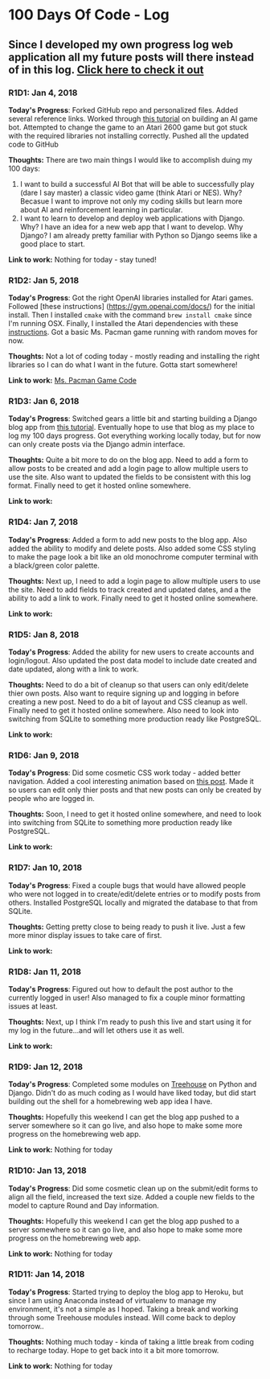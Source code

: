 # 100 Days Of Code - Log

## Since I developed my own progress log web application all my future posts will there instead of in this log. [Click here to check it out](https://code100blog.herokuapp.com)

### R1D1: Jan 4, 2018

**Today's Progress**: Forked GitHub repo and personalized files. Added several reference links. Worked through [this tutorial](https://medium.freecodecamp.org/how-to-build-an-ai-game-bot-using-openai-gym-and-universe-f2eb9bfbb40a) on building an AI game bot. Attempted to change the game to an Atari 2600 game but got stuck with the required libraries not installing correctly. Pushed all the updated code to GitHub

**Thoughts:** There are two main things I would like to accomplish duing my 100 days:
1. I want to build a successful AI Bot that will be able to successfully play (dare I say master) a classic video game (think Atari or NES). Why? Becasue I want to improve not only my coding skills but learn more about AI and reinforcement learning in particular.
2. I want to learn to develop and deploy web applications with Django. Why? I have an idea for a new web app that I want to develop. Why Django? I am already pretty familiar with Python so Django seems like a good place to start.

**Link to work:** Nothing for today - stay tuned!

### R1D2: Jan 5, 2018

**Today's Progress**: Got the right OpenAI libraries installed for Atari games. Followed [these instructions] (https://gym.openai.com/docs/) for the initial install. Then I installed `cmake` with the command `brew install cmake` since I'm running OSX. Finally, I installed the Atari dependencies with these [instructions](https://github.com/openai/gym#atari). Got a basic Ms. Pacman game running with random moves for now.

**Thoughts:** Not a lot of coding today - mostly reading and installing the right libraries so I can do what I want in the future. Gotta start somewhere!

**Link to work:** [Ms. Pacman Game Code](https://github.com/thehomebrewnerd/100daysofcode/blob/master/ai-game-bot/simple-ms-pacman.py)

### R1D3: Jan 6, 2018

**Today's Progress**: Switched gears a little bit and starting building a Django blog app from [this tutorial](https://djangoforbeginners.com/blog/). Eventually hope to use that blog as my place to log my 100 days progress. Got everything working locally today, but for now can only create posts via the Django admin interface.

**Thoughts:** Quite a bit more to do on the blog app. Need to add a form to allow posts to be created and add a login page to allow multiple users to use the site. Also want to updated the fields to be consistent with this log format. Finally need to get it hosted online somewhere.

**Link to work:** 

### R1D4: Jan 7, 2018

**Today's Progress**: Added a form to add new posts to the blog app. Also added the ability to modify and delete posts. Also added some CSS styling to make the page look a bit like an old monochrome computer terminal with a black/green color palette.

**Thoughts:** Next up, I need to add a login page to allow multiple users to use the site. Need to add fields to track created and updated dates, and a the ability to add a link to work. Finally need to get it hosted online somewhere.

**Link to work:** 

### R1D5: Jan 8, 2018

**Today's Progress**: Added the ability for new users to create accounts and login/logout. Also updated the post data model to include date created and date updated, along with a link to work.

**Thoughts:** Need to do a bit of cleanup so that users can only edit/delete thier own posts. Also want to require signing up and logging in before creating a new post. Need to do a bit of layout and CSS cleanup as well. Finally need to get it hosted online somewhere. Also need to look into switching from SQLite to something more production ready like PostgreSQL.

**Link to work:** 

### R1D6: Jan 9, 2018

**Today's Progress**: Did some cosmetic CSS work today - added better navigation. Added a cool interesting animation based on [this post](https://blog.carbonfive.com/2015/01/07/vintage-terminal-effect-in-css3/). Made it so users can edit only thier posts and that new posts can only be created by people who are logged in.

**Thoughts:** Soon, I need to get it hosted online somewhere, and need to look into switching from SQLite to something more production ready like PostgreSQL.

**Link to work:** 

### R1D7: Jan 10, 2018

**Today's Progress**: Fixed a couple bugs that would have allowed people who were not logged in to create/edit/delete entries or to modify posts from others. Installed PostgreSQL locally and migrated the database to that from SQLite.

**Thoughts:** Getting pretty close to being ready to push it live. Just a few more minor display issues to take care of first.

**Link to work:** 

### R1D8: Jan 11, 2018

**Today's Progress**:  Figured out how to default the post author to the currently logged in user! Also managed to fix a couple minor formatting issues at least.

**Thoughts:** Next, up I think I'm ready to push this live and start using it for my log in the future...and will let others use it as well.

**Link to work:** 

### R1D9: Jan 12, 2018

**Today's Progress**:  Completed some modules on [Treehouse](https://teamtreehouse.com/home) on Python and Django. Didn't do as much coding as I would have liked today, but did start building out the shell for a homebrewing web app idea I have.

**Thoughts:** Hopefully this weekend I can get the blog app pushed to a server somewhere so it can go live, and also hope to make some more progress on the homebrewing web app.

**Link to work:** Nothing for today

### R1D10: Jan 13, 2018

**Today's Progress**:  Did some cosmetic clean up on the submit/edit forms to align all the field, increased the text size. Added a couple new fields to the model to capture Round and Day information.

**Thoughts:** Hopefully this weekend I can get the blog app pushed to a server somewhere so it can go live, and also hope to make some more progress on the homebrewing web app.

**Link to work:** Nothing for today

### R1D11: Jan 14, 2018

**Today's Progress**:  Started trying to deploy the blog app to Heroku, but since I am using Anaconda instead of virtualenv to manage my environment, it's not a simple as I hoped. Taking a break and working through some Treehouse modules instead. Will come back to deploy tomorrow..

**Thoughts:** Nothing much today - kinda of taking a little break from coding to recharge today. Hope to get back into it a bit more tomorrow.

**Link to work:** Nothing for today
